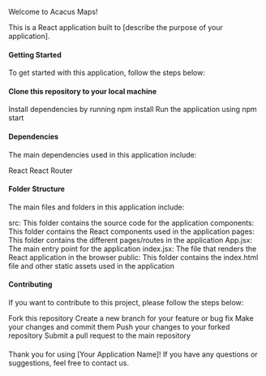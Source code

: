 Welcome to Acacus Maps!

This is a React application built to [describe the purpose of your application].

#### Getting Started

To get started with this application, follow the steps below:

#### Clone this repository to your local machine

Install dependencies by running npm install
Run the application using npm start

#### Dependencies

The main dependencies used in this application include:

React
React Router

#### Folder Structure

The main files and folders in this application include:

src: This folder contains the source code for the application
components: This folder contains the React components used in the application
pages: This folder contains the different pages/routes in the application
App.jsx: The main entry point for the application
index.jsx: The file that renders the React application in the browser
public: This folder contains the index.html file and other static assets used in the application

#### Contributing

If you want to contribute to this project, please follow the steps below:

Fork this repository
Create a new branch for your feature or bug fix
Make your changes and commit them
Push your changes to your forked repository
Submit a pull request to the main repository

####

Thank you for using [Your Application Name]! If you have any questions or suggestions, feel free to contact us.

